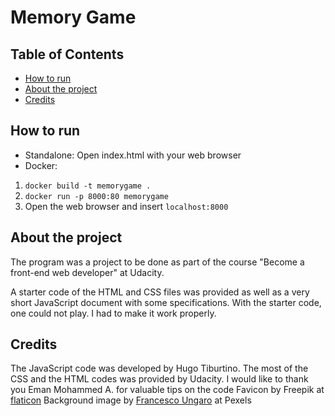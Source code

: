 # Memory Game

## Table of Contents

* [How to run](#how_to_run)
* [About the project](#about_the_project)
* [Credits](#credits)

## How to run

* Standalone: Open index.html with your web browser
* Docker: 
1. `docker build -t memorygame .` 
2. `docker run -p 8000:80 memorygame`
3. Open the web browser and insert `localhost:8000`

## About the project
The program was a project to be done as part of the course "Become a front-end web developer" at Udacity.

A starter code of the HTML and CSS files was provided as well as a very short JavaScript document with some specifications. With the starter code, one could not play. I had to make it work properly.

## Credits
The JavaScript code was developed by Hugo Tiburtino.
The most of the CSS and the HTML codes was provided by Udacity.
I would like to thank you Eman Mohammed A. for valuable tips on the code
Favicon by Freepik at [flaticon](https://www.flaticon.com/authors/freepik)
Background image by [Francesco Ungaro](https://www.pexels.com/@francesco-ungaro) at Pexels
